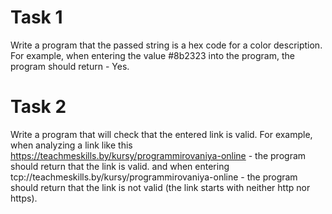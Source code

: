 # Task 1 
Write a program that the passed string is a hex code for a color description.
For example, when entering the value #8b2323 into the program, the program should return - Yes.

# Task 2
Write a program that will check that the entered link is valid.
For example, when analyzing a link like this
https://teachmeskills.by/kursy/programmirovaniya-online - the program should return that the link is valid.
and when entering tcp://teachmeskills.by/kursy/programmirovaniya-online - 
the program should return that the link is not valid (the link starts with neither http nor https).